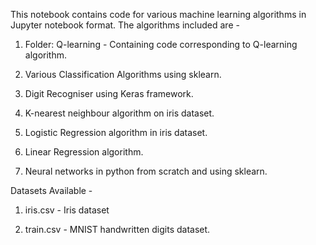 This notebook contains code for various machine learning algorithms in Jupyter notebook format.
The algorithms included are -

1. Folder: Q-learning - Containing code corresponding to Q-learning algorithm.

2. Various Classification Algorithms using sklearn.

3. Digit Recogniser using Keras framework.

4. K-nearest neighbour algorithm on iris dataset.

5. Logistic Regression algorithm in iris dataset.

6. Linear Regression algorithm.

7. Neural networks in python from scratch and using sklearn.

Datasets Available -

1. iris.csv - Iris dataset

2. train.csv - MNIST handwritten digits dataset.


